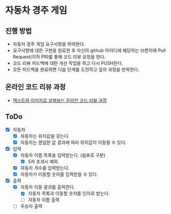 # 자동차 경주 게임

## 진행 방법

* 자동차 경주 게임 요구사항을 파악한다.
* 요구사항에 대한 구현을 완료한 후 자신의 github 아이디에 해당하는 브랜치에 Pull Request(이하 PR)를 통해 코드 리뷰 요청을 한다.
* 코드 리뷰 피드백에 대한 개선 작업을 하고 다시 PUSH한다.
* 모든 피드백을 완료하면 다음 단계를 도전하고 앞의 과정을 반복한다.

## 온라인 코드 리뷰 과정

* [텍스트와 이미지로 살펴보는 온라인 코드 리뷰 과정](https://github.com/next-step/nextstep-docs/tree/master/codereview)

## ToDo

- [x] 자동차
    - [x] 자동차는 위치값을 갖는다.
    - [x] 자동차는 랜덤한 값 결과에 따라 위치값이 이동될 수 있다.
- [x] 입력
    - [x] 자동차 이름 목록을 입력받는다. (쉼표로 구분)
        - [x] 5자 초과시 예외
    - [x] 자동차 개수를 입력받는다.
    - [x] 자동차가 이동할 숫자를 입력받을 수 있다.
- [x] 출력
    - [x] 자동차 이동 결과를 출력한다.
        - [x] 자동차 목록과 이동할 숫자를 인자로 받는다.
        - [ ] 자동차 이름 출력
    - [ ] 우승자 출력
